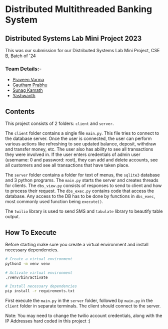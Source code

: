 # Distributed Multithreaded Banking System
## Distributed Systems Lab Mini Project 2023

This was our submission for our Distributed Systems Lab Mini Project, CSE B, Batch of '24

### Team Details:-
* [Praveen Varma](https://github.com/geekyprawins/)
* [Gautham Prabhu](https://github.com/GauthamPrabhuM)
* [Sunag Kamath](https://github.com/sravikam)
* [Yashwanth](https://github.com/yashwanth008)




## Contents

This project consists of 2 folders: `client` and `server`.

The `client` folder contains a single file `main.py`. This file tries to
connect to the database server. Once the user is connected, the user can perform
various actions like refreshing to see updated balance, deposit, withdraw and 
transfer money, etc. The user also has ability to see all transactions they were
involved in.
If the user enters credentials of admin user (username: 0 and password: root), they can add and delete accounts, see all customers and see all transactions that have taken place.

The `server` folder contains a folder for text of menus, the `sqlite3` database and
3 python programs. The `main.py` starts the server and creates threads for clients.
The `dbs_view.py` consists of responses to send to client and how to process their 
request. The `dbs_exec.py` contains code that access the database. Any access to the
DB has to be done by functions in `dbs_exec`, most commonly used function being
`execute()`.

The `twilio` library is used to send SMS and `tabulate` library to beautify table
output.

## How To Execute

Before starting make sure you create a virtual environment and install necessary
dependencies.

```bash
# Create a virtual environment
python3 -m venv venv

# Activate virtual environment
./venv/bin/activate

# Install necessary dependencies
pip install -r requirements.txt
```

First execute the `main.py` in the `server` folder, followed by `main.py` in the
`client` folder in separate terminals. The client should connect to the server.

Note: You may need to change the twilio account credentials, along with the IP
Addresses hard coded in this project :)